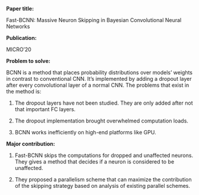 **Paper title:**

Fast-BCNN: Massive Neuron Skipping in Bayesian Convolutional Neural Networks

**Publication:**

MICRO’20

**Problem to solve:**

BCNN is a method that places probability distributions over models’ weights in
contrast to conventional CNN. It’s implemented by adding a dropout layer after
every convolutional layer of a normal CNN. The problems that exist in the method
is:

1.  The dropout layers have not been studied. They are only added after not that
    important FC layers.

2.  The dropout implementation brought overwhelmed computation loads.

3.  BCNN works inefficiently on high-end platforms like GPU.

**Major contribution:**

1.  Fast-BCNN skips the computations for dropped and unaffected neurons. They
    gives a method that decides if a neuron is considered to be unaffected.

2.  They proposed a parallelism scheme that can maximize the contribution of the
    skipping strategy based on analysis of existing parallel schemes.
